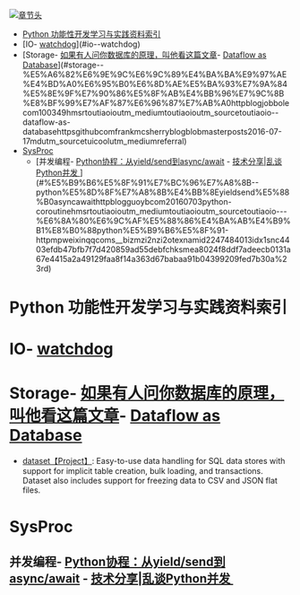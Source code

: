 [![章节头](https://parg.co/UGo)](https://parg.co/b4z) 
 - [Python 功能性开发学习与实践资料索引](#python-%E5%8A%9F%E8%83%BD%E6%80%A7%E5%BC%80%E5%8F%91%E5%AD%A6%E4%B9%A0%E4%B8%8E%E5%AE%9E%E8%B7%B5%E8%B5%84%E6%96%99%E7%B4%A2%E5%BC%95)
- [IO- [watchdog]()](#io--watchdog)
- [Storage- [如果有人问你数据库的原理，叫他看这篇文章](http://blog.jobbole.com/100349/?hmsr=toutiao.io&utm_medium=toutiao.io&utm_source=toutiao.io)- [Dataflow as Database](https://github.com/frankmcsherry/blog/blob/master/posts/2016-07-17.md?utm_source=tuicool&utm_medium=referral)](#storage--%E5%A6%82%E6%9E%9C%E6%9C%89%E4%BA%BA%E9%97%AE%E4%BD%A0%E6%95%B0%E6%8D%AE%E5%BA%93%E7%9A%84%E5%8E%9F%E7%90%86%E5%8F%AB%E4%BB%96%E7%9C%8B%E8%BF%99%E7%AF%87%E6%96%87%E7%AB%A0httpblogjobbolecom100349hmsrtoutiaoioutm_mediumtoutiaoioutm_sourcetoutiaoio--dataflow-as-databasehttpsgithubcomfrankmcsherryblogblobmasterposts2016-07-17mdutm_sourcetuicoolutm_mediumreferral)
- [SysProc](#sysproc)
  * [并发编程- [Python协程：从yield/send到async/await](http://blog.guoyb.com/2016/07/03/python-coroutine/?hmsr=toutiao.io&utm_medium=toutiao.io&utm_source=toutiao.io) - [技术分享|乱谈Python并发 ](http://mp.weixin.qq.com/s?__biz=MzI2NzI2OTExNA==&mid=2247484013&idx=1&sn=c4403efdb47bfb7f7d420859ad55debf&chksm=ea8024f8ddf7adeecb0131a67e4415a2a49129faa8f14a363d67babaa91b04399209fed7b30a#rd)](#%E5%B9%B6%E5%8F%91%E7%BC%96%E7%A8%8B--python%E5%8D%8F%E7%A8%8B%E4%BB%8Eyieldsend%E5%88%B0asyncawaithttpblogguoybcom20160703python-coroutinehmsrtoutiaoioutm_mediumtoutiaoioutm_sourcetoutiaoio---%E6%8A%80%E6%9C%AF%E5%88%86%E4%BA%AB%E4%B9%B1%E8%B0%88python%E5%B9%B6%E5%8F%91-httpmpweixinqqcoms__bizmzi2nzi2otexnamid2247484013idx1snc4403efdb47bfb7f7d420859ad55debfchksmea8024f8ddf7adeecb0131a67e4415a2a49129faa8f14a363d67babaa91b04399209fed7b30a%23rd) 

# Python 功能性开发学习与实践资料索引
# IO- [watchdog]()

# Storage- [如果有人问你数据库的原理，叫他看这篇文章](http://blog.jobbole.com/100349/?hmsr=toutiao.io&utm_medium=toutiao.io&utm_source=toutiao.io)- [Dataflow as Database](https://github.com/frankmcsherry/blog/blob/master/posts/2016-07-17.md?utm_source=tuicool&utm_medium=referral)
- [dataset【Project】](https://github.com/pudo/dataset/): Easy-to-use data handling for SQL data stores with support for implicit table creation, bulk loading, and transactions. Dataset also includes support for freezing data to CSV and JSON flat files.


# SysProc
## 并发编程- [Python协程：从yield/send到async/await](http://blog.guoyb.com/2016/07/03/python-coroutine/?hmsr=toutiao.io&utm_medium=toutiao.io&utm_source=toutiao.io) - [技术分享|乱谈Python并发 ](http://mp.weixin.qq.com/s?__biz=MzI2NzI2OTExNA==&mid=2247484013&idx=1&sn=c4403efdb47bfb7f7d420859ad55debf&chksm=ea8024f8ddf7adeecb0131a67e4415a2a49129faa8f14a363d67babaa91b04399209fed7b30a#rd)
